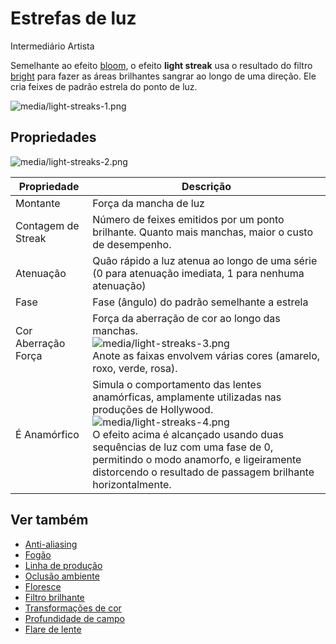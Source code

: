 # Estrefas de luz

<span class="badge text-bg-primary">Intermediário</span>
<span class="badge text-bg-success">Artista </span>

Semelhante ao efeito [bloom](bloom.md), o efeito **light streak** usa o resultado do filtro [bright](bright-filter.md) para fazer as áreas brilhantes sangrar ao longo de uma direção. Ele cria feixes de padrão estrela do ponto de luz.

![media/light-streaks-1.png](media/light-streaks-1.png)

## Propriedades

![media/light-streaks-2.png](media/light-streaks-2.png)

| Propriedade | Descrição |
| ------------------------- | ---------------- 
| Montante | Força da mancha de luz |
| Contagem de Streak | Número de feixes emitidos por um ponto brilhante. Quanto mais manchas, maior o custo de desempenho. |
| Atenuação | Quão rápido a luz atenua ao longo de uma série (0 para atenuação imediata, 1 para nenhuma atenuação) |
| Fase | Fase (ângulo) do padrão semelhante a estrela |
| Cor Aberração Força | Força da aberração de cor ao longo das manchas. <br>![media/light-streaks-3.png](media/light-streaks-3.png) <br> Anote as faixas envolvem várias cores (amarelo, roxo, verde, rosa). |
| É Anamórfico | Simula o comportamento das lentes anamórficas, amplamente utilizadas nas produções de Hollywood. <br>![media/light-streaks-4.png](media/light-streaks-4.png) <br> O efeito acima é alcançado usando duas sequências de luz com uma fase de 0, permitindo o modo anamorfo, e ligeiramente distorcendo o resultado de passagem brilhante horizontalmente. |

## Ver também

* [Anti-aliasing](anti-aliasing.md)
* [Fogão](fog.md)
* [Linha de produção](outline.md)
* [Oclusão ambiente](ambient-occlusion.md)
* [Floresce](bloom.md)
* [Filtro brilhante](bright-filter.md)
* [Transformações de cor](color-transforms/index.md)
* [Profundidade de campo](depth-of-field.md)
* [Flare de lente](lens-flare.md)
